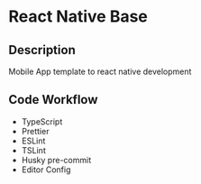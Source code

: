 # React Native Base

## Description

Mobile App template to react native development

## Code Workflow

- TypeScript
- Prettier
- ESLint
- TSLint
- Husky pre-commit
- Editor Config
